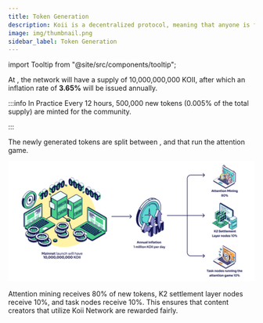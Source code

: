 ```yaml
---
title: Token Generation
description: Koii is a decentralized protocol, meaning that anyone is free to fork the code and build their own version for a specific purpose.
image: img/thumbnail.png
sidebar_label: Token Generation
---
```


import Tooltip from "@site/src/components/tooltip";

At <Tooltip text='Mainnet launch'/>, the network will have a supply of 10,000,000,000 KOII, after which an inflation rate of **3.65%** will be issued annually.

:::info In Practice
Every 12 hours, 500,000 new tokens (0.005% of the total supply) are minted for the community.

:::

The newly generated tokens are split between <Tooltip text='Attention Mining'/>, <Tooltip text='K2 Nodes'/> and <Tooltip text='Task Nodes'/> that run the attention game.

![Token Generation](./img/Token%20Generation.svg)

Attention mining receives 80% of new tokens, K2 settlement layer nodes receive 10%, and task nodes receive 10%. This ensures that content creators that utilize Koii Network are rewarded fairly.
